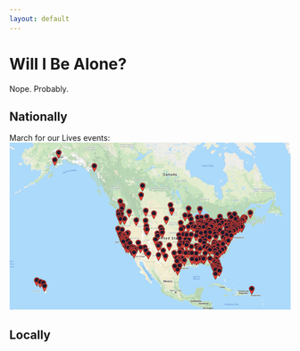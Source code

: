 ```yaml
---
layout: default
---
```


Will I Be Alone?
=================

Nope. Probably.

Nationally
---------------

March for our Lives events: 
![alt text](https://github.com/youthinfront/youthinfront-site/blob/master/images/will-i-be-alone-map-1.png)

Locally
---------------

